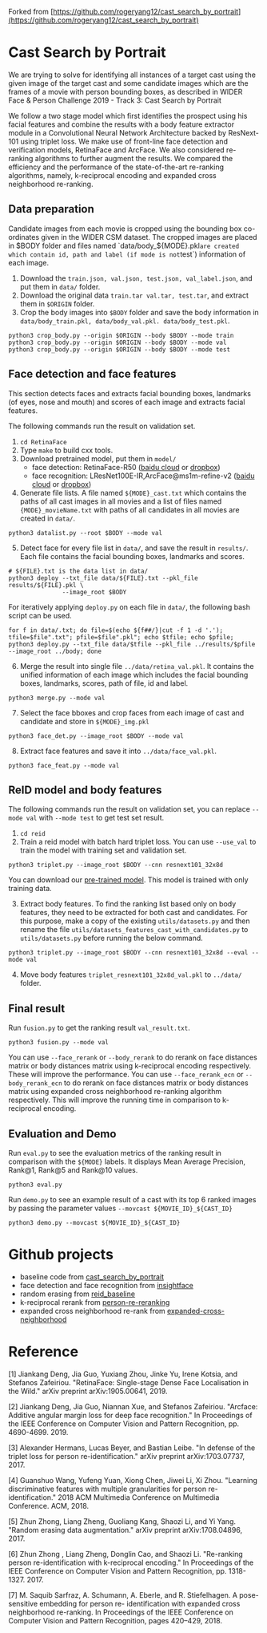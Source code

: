 Forked from [https://github.com/rogeryang12/cast_search_by_portrait](https://github.com/rogeryang12/cast_search_by_portrait)
# Cast Search by Portrait
We are trying to solve for identifying all instances of a target cast using the given image of the target cast and some candidate images which are the frames of a movie with person bounding boxes, as described in WIDER Face & Person Challenge 2019 - Track 3: Cast Search by Portrait

We follow a two stage model which first identifies the prospect using his facial features and combine the results with a body feature extractor module in a Convolutional Neural Network Architecture backed by ResNext-101 using triplet loss. We make use of front-line face detection and verification models, RetinaFace and ArcFace. We also considered re-ranking algorithms to further augment the results. We compared the efficiency and the performance of the state-of-the-art re-ranking algorithms, namely, k-reciprocal encoding and expanded cross neighborhood re-ranking.

## Data preparation
Candidate images from each movie is cropped using the bounding box co-ordinates given in the WIDER CSM dataset. The cropped images are placed in $BODY folder and files named `data/body_${MODE}.pkl` are created which contain id, path and label (if mode is not `test`) information of each image.

1. Download the `train.json, val.json, test.json, val_label.json`, and put them in `data/` folder.
2. Download the original data `train.tar val.tar, test.tar`, and extract them in `$ORIGIN` folder.
3. Crop the body images into `$BODY` folder and save the body information in `data/body_train.pkl, data/body_val.pkl. data/body_test.pkl`.
```
python3 crop_body.py --origin $ORIGIN --body $BODY --mode train
python3 crop_body.py --origin $ORIGIN --body $BODY --mode val
python3 crop_body.py --origin $ORIGIN --body $BODY --mode test
```

## Face detection and face features
This section detects faces and extracts facial bounding boxes, landmarks (of eyes, nose and mouth) and scores of each image and extracts facial features.

The following commands run the result on validation set.

1. `cd RetinaFace`
2. Type ``make`` to build cxx tools.
3. Download pretrained model, put them in `model/`
    - face detection: RetinaFace-R50 ([baidu cloud](https://pan.baidu.com/s/1C6nKq122gJxRhb37vK0_LQ) or [dropbox](https://www.dropbox.com/s/53ftnlarhyrpkg2/retinaface-R50.zip?dl=0))
    - face recognition: LResNet100E-IR,ArcFace@ms1m-refine-v2 ([baidu cloud](https://pan.baidu.com/s/1wuRTf2YIsKt76TxFufsRNA) or [dropbox](https://www.dropbox.com/s/tj96fsm6t6rq8ye/model-r100-arcface-ms1m-refine-v2.zip?dl=0))
4. Generate file lists. A file named `${MODE}_cast.txt` which contains the paths of all cast images in all movies and a list of files named `{MODE}_movieName.txt` with paths of all candidates in all movies are created in `data/`.
```
python3 datalist.py --root $BODY --mode val
```
5. Detect face for every file list in `data/`, and save the result in `results/`. Each file contains the facial bounding boxes, landmarks and scores.
```
# ${FILE}.txt is the data list in data/
python3 deploy --txt_file data/${FILE}.txt --pkl_file results/${FILE}.pkl \
               --image_root $BODY
```
For iteratively applying `deploy.py` on each file in `data/`, the following bash script can be used.
```
for f in data/.txt; do file=$(echo ${f##/}|cut -f 1 -d '.'); tfile=$file".txt"; pfile=$file".pkl"; echo $tfile; echo $pfile; python3 deploy.py --txt_file data/$tfile --pkl_file ../results/$pfile --image_root ../body; done
```
6. Merge the result into single file `../data/retina_val.pkl`. It contains the unified information of each image which includes the facial bounding boxes, landmarks, scores, path of file, id and label.
```
python3 merge.py --mode val
```
7. Select the face bboxes and crop faces from each image of cast and candidate and store in `${MODE}_img.pkl` 
```
python3 face_det.py --image_root $BODY --mode val
```
8. Extract face features and save it into `../data/face_val.pkl`.
```
python3 face_feat.py --mode val
```


## ReID model and body features
The following commands run the result on validation set, you can replace `--mode val` with `--mode test` to get test set result.

1. `cd reid`
2. Train a reid model with batch hard triplet loss. You can use `--use_val` to train the model with training set and validation set.
```
python3 triplet.py --image_root $BODY --cnn resnext101_32x8d
```

You can download our [pre-trained model](https://drive.google.com/file/d/1GD9BJViXYfLsyPA_pe5n2mdgJNefVSxL/view?usp=sharing). This model is trained with only training data.
 
3. Extract body features.
To find the ranking list based only on body features, they need to be extracted for both cast and candidates. For this purpose, make a copy of the existing `utils/datasets.py` and then rename the file `utils/datasets_features_cast_with_candidates.py` to `utils/datasets.py` before running the below command.
```
python3 triplet.py --image_root $BODY --cnn resnext101_32x8d --eval --mode val
```
4. Move body features `triplet_resnext101_32x8d_val.pkl` to `../data/` folder.


## Final result
Run `fusion.py` to get the ranking result `val_result.txt`. 
```
python3 fusion.py --mode val
```
You can use `--face_rerank` or `--body_rerank` to do rerank on face distances matrix or body distances matrix using k-reciprocal encoding respectively. These will improve the performance.
You can use `--face_rerank_ecn` or `--body_rerank_ecn` to do rerank on face distances matrix or body distances matrix using expanded cross neighborhood re-ranking algorithm respectively. This will improve the running time in comparison to k-reciprocal encoding.

## Evaluation and Demo
Run `eval.py` to see the evaluation metrics of the ranking result in comparison with the `${MODE}` labels. It displays Mean Average Precision, Rank@1, Rank@5 and Rank@10 values.

```
python3 eval.py
```

Run `demo.py` to see an example result of a cast with its top 6 ranked images by passing the parameter values `--movcast ${MOVIE_ID}_${CAST_ID}`

```
python3 demo.py --movcast ${MOVIE_ID}_${CAST_ID}
```

# Github projects

- baseline code from [cast_search_by_portrait](https://github.com/rogeryang12/cast_search_by_portrait) 
- face detection and face recognition from [insightface](https://github.com/deepinsight/insightface)
- random erasing from [reid_baseline](https://github.com/L1aoXingyu/reid_baseline)
- k-reciprocal rerank from [person-re-reranking](https://github.com/zhunzhong07/person-re-ranking)
- expanded cross neighborhood re-rank from [expanded-cross-neighborhood](https://github.com/pse-ecn/expanded-cross-neighborhood)


# Reference 

[1] Jiankang Deng, Jia Guo, Yuxiang Zhou, Jinke Yu, Irene Kotsia, and Stefanos Zafeiriou. "RetinaFace: Single-stage Dense Face Localisation in the Wild." arXiv preprint arXiv:1905.00641, 2019.

[2] Jiankang Deng, Jia Guo, Niannan Xue, and Stefanos Zafeiriou. "Arcface: Additive angular margin loss for deep face recognition." In Proceedings of the IEEE Conference on Computer Vision and Pattern Recognition, pp. 4690-4699. 2019.

[3] Alexander Hermans, Lucas Beyer, and Bastian Leibe. "In defense of the triplet loss for person re-identification." arXiv preprint arXiv:1703.07737, 2017.

[4] Guanshuo Wang, Yufeng Yuan, Xiong Chen, Jiwei Li, Xi Zhou. "Learning discriminative features with multiple granularities for person re-identification." 2018 ACM Multimedia Conference on Multimedia Conference. ACM, 2018.

[5] Zhun Zhong, Liang Zheng, Guoliang Kang, Shaozi Li, and Yi Yang. "Random erasing data augmentation." arXiv preprint arXiv:1708.04896, 2017.

[6] Zhun Zhong , Liang Zheng, Donglin Cao, and Shaozi Li. "Re-ranking person re-identification with k-reciprocal encoding." In Proceedings of the IEEE Conference on Computer Vision and Pattern Recognition, pp. 1318-1327. 2017.

[7] M. Saquib Sarfraz, A. Schumann, A. Eberle, and R. Stiefelhagen. A   pose-sensitive   embedding   for   person   re-
identification with expanded cross neighborhood re-ranking. In Proceedings of the IEEE Conference on Computer Vision and Pattern Recognition, pages 420–429, 2018.
